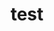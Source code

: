 ---
layout: post
title: "test"
description: "Have a look at all the predesigned elements you can use in Chalk."
og_image: "documentation/sample-image.jpg"
tags: [design, jekyll]
---